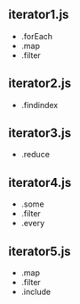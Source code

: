 ## iterator1.js
+ .forEach
+ .map
+ .filter

## iterator2.js
+ .findindex

## iterator3.js
+ .reduce

## iterator4.js
+ .some
+ .filter
+ .every

## iterator5.js
+ .map
+ .filter
+ .include